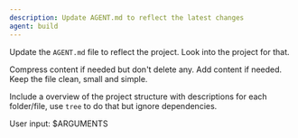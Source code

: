 ```yaml
---
description: Update AGENT.md to reflect the latest changes
agent: build
---
```


Update the `AGENT.md` file to reflect the project. Look into the project for that.

Compress content if needed but don't delete any. Add content if needed. Keep the file clean, small and simple.

Include a overview of the project structure with descriptions for each folder/file, use `tree` to do that but ignore dependencies.

User input:
$ARGUMENTS
